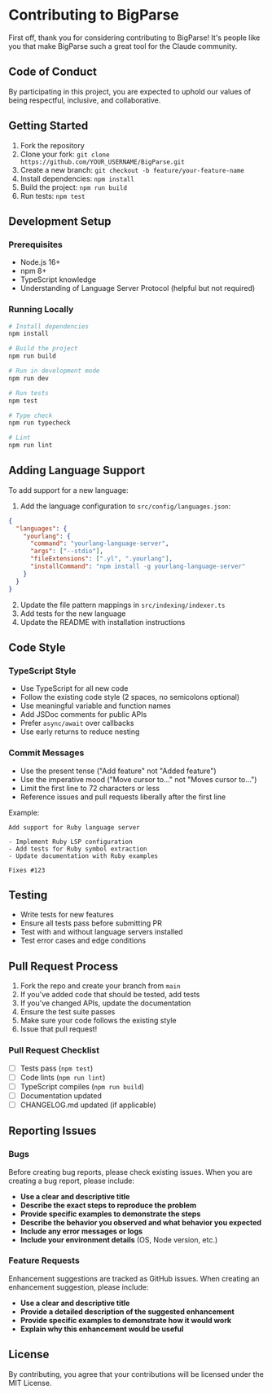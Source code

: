 # Contributing to BigParse

First off, thank you for considering contributing to BigParse! It's people like you that make BigParse such a great tool for the Claude community.

## Code of Conduct

By participating in this project, you are expected to uphold our values of being respectful, inclusive, and collaborative.

## Getting Started

1. Fork the repository
2. Clone your fork: `git clone https://github.com/YOUR_USERNAME/BigParse.git`
3. Create a new branch: `git checkout -b feature/your-feature-name`
4. Install dependencies: `npm install`
5. Build the project: `npm run build`
6. Run tests: `npm test`

## Development Setup

### Prerequisites

- Node.js 16+ 
- npm 8+
- TypeScript knowledge
- Understanding of Language Server Protocol (helpful but not required)

### Running Locally

```bash
# Install dependencies
npm install

# Build the project
npm run build

# Run in development mode
npm run dev

# Run tests
npm test

# Type check
npm run typecheck

# Lint
npm run lint
```

## Adding Language Support

To add support for a new language:

1. Add the language configuration to `src/config/languages.json`:
```json
{
  "languages": {
    "yourlang": {
      "command": "yourlang-language-server",
      "args": ["--stdio"],
      "fileExtensions": [".yl", ".yourlang"],
      "installCommand": "npm install -g yourlang-language-server"
    }
  }
}
```

2. Update the file pattern mappings in `src/indexing/indexer.ts`
3. Add tests for the new language
4. Update the README with installation instructions

## Code Style

### TypeScript Style

- Use TypeScript for all new code
- Follow the existing code style (2 spaces, no semicolons optional)
- Use meaningful variable and function names
- Add JSDoc comments for public APIs
- Prefer `async/await` over callbacks
- Use early returns to reduce nesting

### Commit Messages

- Use the present tense ("Add feature" not "Added feature")
- Use the imperative mood ("Move cursor to..." not "Moves cursor to...")
- Limit the first line to 72 characters or less
- Reference issues and pull requests liberally after the first line

Example:
```
Add support for Ruby language server

- Implement Ruby LSP configuration
- Add tests for Ruby symbol extraction
- Update documentation with Ruby examples

Fixes #123
```

## Testing

- Write tests for new features
- Ensure all tests pass before submitting PR
- Test with and without language servers installed
- Test error cases and edge conditions

## Pull Request Process

1. Fork the repo and create your branch from `main`
2. If you've added code that should be tested, add tests
3. If you've changed APIs, update the documentation
4. Ensure the test suite passes
5. Make sure your code follows the existing style
6. Issue that pull request!

### Pull Request Checklist

- [ ] Tests pass (`npm test`)
- [ ] Code lints (`npm run lint`)
- [ ] TypeScript compiles (`npm run build`)
- [ ] Documentation updated
- [ ] CHANGELOG.md updated (if applicable)

## Reporting Issues

### Bugs

Before creating bug reports, please check existing issues. When you are creating a bug report, please include:

- **Use a clear and descriptive title**
- **Describe the exact steps to reproduce the problem**
- **Provide specific examples to demonstrate the steps**
- **Describe the behavior you observed and what behavior you expected**
- **Include any error messages or logs**
- **Include your environment details** (OS, Node version, etc.)

### Feature Requests

Enhancement suggestions are tracked as GitHub issues. When creating an enhancement suggestion, please include:

- **Use a clear and descriptive title**
- **Provide a detailed description of the suggested enhancement**
- **Provide specific examples to demonstrate how it would work**
- **Explain why this enhancement would be useful**

## License

By contributing, you agree that your contributions will be licensed under the MIT License.